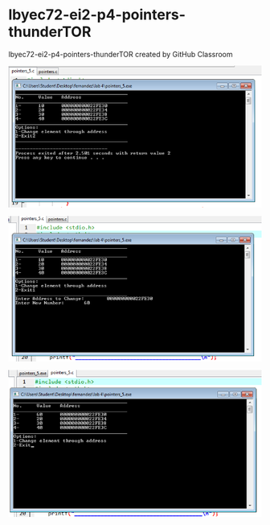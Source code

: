 # lbyec72-ei2-p4-pointers-thunderTOR
lbyec72-ei2-p4-pointers-thunderTOR created by GitHub Classroom

![](pointers.png)

![](pointers_2.png)

![](pointers_3.png)
